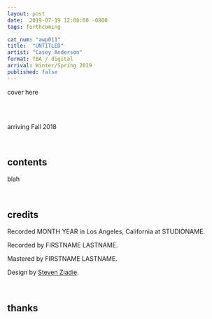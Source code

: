 ```yaml
---
layout: post
date:  2019-07-19 12:00:00 -0800
tags: forthcoming

cat_num: "awp011"
title:  "UNTITLED"
artist: "Casey Anderson"
format: TBA / digital
arrival: Winter/Spring 2019
published: false
---
```


cover here

<br/>

<br/>arriving Fall 2018

<br/>

## contents

blah

<br/>

## credits

Recorded MONTH YEAR in Los Angeles, California at STUDIONAME.

Recorded by FIRSTNAME LASTNAME.

Mastered by FIRSTNAME LASTNAME.

Design by [Steven Ziadie](http://s-ziadie.com/).

<br/>

## thanks
